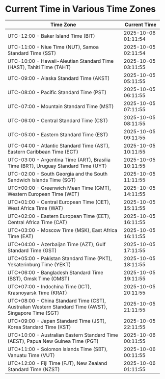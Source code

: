 # Current Time in Various Time Zones

| Time Zone | Current Time |
|-----------|--------------|
| UTC-12:00 - Baker Island Time (BIT) | 2025-10-06 01:11:54 |
| UTC-11:00 - Niue Time (NUT), Samoa Standard Time (SST) | 2025-10-05 02:11:54 |
| UTC-10:00 - Hawaii-Aleutian Standard Time (HAST), Tahiti Time (TAHT) | 2025-10-05 03:11:55 |
| UTC-09:00 - Alaska Standard Time (AKST) | 2025-10-05 05:11:55 |
| UTC-08:00 - Pacific Standard Time (PST) | 2025-10-05 06:11:55 |
| UTC-07:00 - Mountain Standard Time (MST) | 2025-10-05 07:11:55 |
| UTC-06:00 - Central Standard Time (CST) | 2025-10-05 08:11:55 |
| UTC-05:00 - Eastern Standard Time (EST) | 2025-10-05 09:11:55 |
| UTC-04:00 - Atlantic Standard Time (AST), Eastern Caribbean Time (ECT) | 2025-10-05 10:11:55 |
| UTC-03:00 - Argentina Time (ART), Brasília Time (BRT), Uruguay Standard Time (UYT) | 2025-10-05 10:11:55 |
| UTC-02:00 - South Georgia and the South Sandwich Islands Time (SGT) | 2025-10-05 11:11:55 |
| UTC±00:00 - Greenwich Mean Time (GMT), Western European Time (WET) | 2025-10-05 14:11:55 |
| UTC+01:00 - Central European Time (CET), West Africa Time (WAT) | 2025-10-05 15:11:55 |
| UTC+02:00 - Eastern European Time (EET), Central Africa Time (CAT) | 2025-10-05 16:11:55 |
| UTC+03:00 - Moscow Time (MSK), East Africa Time (EAT) | 2025-10-05 16:11:55 |
| UTC+04:00 - Azerbaijan Time (AZT), Gulf Standard Time (GST) | 2025-10-05 17:11:55 |
| UTC+05:00 - Pakistan Standard Time (PKT), Yekaterinburg Time (YEKT) | 2025-10-05 18:11:55 |
| UTC+06:00 - Bangladesh Standard Time (BST), Omsk Time (OMST) | 2025-10-05 19:11:55 |
| UTC+07:00 - Indochina Time (ICT), Krasnoyarsk Time (KRAT) | 2025-10-05 20:11:55 |
| UTC+08:00 - China Standard Time (CST), Australian Western Standard Time (AWST), Singapore Time (SGT) | 2025-10-05 21:11:55 |
| UTC+09:00 - Japan Standard Time (JST), Korea Standard Time (KST) | 2025-10-05 22:11:55 |
| UTC+10:00 - Australian Eastern Standard Time (AEST), Papua New Guinea Time (PGT) | 2025-10-06 00:11:55 |
| UTC+11:00 - Solomon Islands Time (SBT), Vanuatu Time (VUT) | 2025-10-06 00:11:55 |
| UTC+12:00 - Fiji Time (FJT), New Zealand Standard Time (NZST) | 2025-10-06 01:11:55 |
